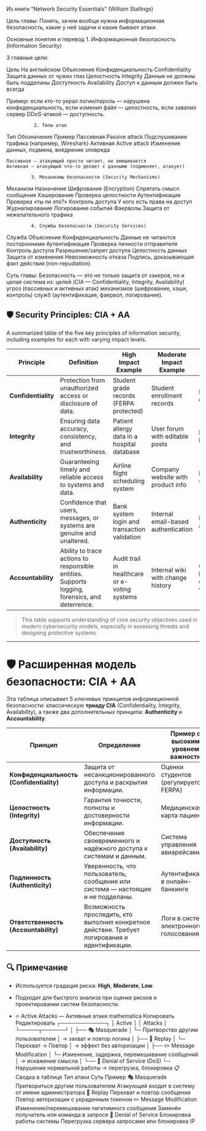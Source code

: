 
Из книги “Network Security Essentials” (William Stallings)

Цель главы:
Понять, зачем вообще нужна информационная безопасность, какие у неё задачи и какие бывают атаки.

Основные понятия и перевод
               1. Информационная безопасность (Information Security)

3 главные цели:

Цель	                 На английском	        Объяснение
Конфиденциальность	   Confidentiality	      Защита данных от чужих глаз
Целостность	           Integrity	Данные      не должны быть подделаны
Доступность	           Availability	        Доступ к данным должен быть всегда

 Пример: 
если кто-то украл логин/пароль — нарушена конфиденциальность,
если изменил файл — целостность,
если завалил сервер DDoS-атакой — доступность.

              2. Типы атак

Тип              	Обозначение	        Пример
Пассивная	        Passive attack	    Подслушивание трафика (например, Wireshark)
Активная	        Active attack	      Изменение данных, подмена, внедрение зловреда

    Пассивная — атакующий просто читает, не вмешивается
    Активная — атакующий что-то делает с данными (подменяет, атакует)

             3. Механизмы безопасности (Security Mechanisms) 

Механизм	         Назначение
Шифрование         (Encryption)	Спрятать смысл сообщения
Хэширование	       Проверка целостности
Аутентификация	   Проверка «ты ли это?»
Контроль доступа	 У кого есть права на доступ
Журналирование	   Логирование событий
Фаерволы	         Защита от нежелательного трафика

             4. Службы безопасности (Security Services)
Служба	                  Объяснение
Конфиденциальность	      Данные не читаются посторонними
Аутентификация	          Проверка личности отправителя
Контроль доступа	        Разрешение/запрет доступа
Целостность данных	      Защита от изменения
Невозможность отказа	    Подпись, доказывающая факт действия (non-repudiation)

   Суть главы:
Безопасность — это не только защита от хакеров, но и целая система из:
целей (CIA — Confidentiality, Integrity, Availability)
угроз (пассивных и активных атак)
механизмов (шифрование, хэши, контроль)
служб (аутентификация, фаервол, логирование).

## 🛡️ Security Principles: CIA + AA

A summarized table of the five key principles of information security, including examples for each with varying impact levels.

| **Principle**       | **Definition**                                                                                 | **High Impact Example**                       | **Moderate Impact Example**         | **Low Impact Example**                   |
| ------------------- | ---------------------------------------------------------------------------------------------- | --------------------------------------------- | ----------------------------------- | ---------------------------------------- |
| **Confidentiality** | Protection from unauthorized access or disclosure of data.                                     | Student grade records (FERPA protected)       | Student enrollment records          | Public faculty directory                 |
| **Integrity**       | Ensuring data accuracy, consistency, and trustworthiness.                                      | Patient allergy data in a hospital database   | User forum with editable posts      | Personal hobby blog                      |
| **Availability**    | Guaranteeing timely and reliable access to systems and data.                                   | Airline flight scheduling system              | Company website with product info   | Personal blog site                       |
| **Authenticity**    | Confidence that users, messages, or systems are genuine and unaltered.                         | Bank system login and transaction validation  | Internal email-based authentication | Login form on a fan forum                |
| **Accountability**  | Ability to trace actions to responsible entities. Supports logging, forensics, and deterrence. | Audit trail in healthcare or e-voting systems | Internal wiki with change history   | Comment logging on entertainment website |

> This table supports understanding of core security objectives used in modern cybersecurity models, especially in assessing threats and designing protective systems.

------------------------------------------------------------------------------------------------------------------------------------------------------------------------------------------------------------------------
# 🛡️ Расширенная модель безопасности: CIA + AA

Эта таблица описывает 5 ключевых принципов информационной безопасности: классическую **триаду CIA** (Confidentiality, Integrity, Availability), а также два дополнительных принципа: **Authenticity** и **Accountability**.

| **Принцип**                            | **Определение**                                                                                                                                        | **Пример с высоким уровнем важности**                                               | **Умеренный уровень**                                          | **Низкий уровень**                              |
|----------------------------------------|--------------------------------------------------------------------------------------------------------------------------------------------------------|-----------------------------------------------------------------|----------------------------------------------------------------|---------------------------------------------------------------|
| **Конфиденциальность (Confidentiality)** | Защита от несанкционированного доступа и раскрытия информации.                                                                                       | Оценки студентов (регулируется FERPA)                                             | Данные о зачислении студентов                                  | Публичные списки на сайте                       |
| **Целостность (Integrity)**            | Гарантия точности, полноты и достоверности информации.                                                                                                 | Медицинская карта пациента                                                         | Форум зарегистрированных пользователей                         | Личный блог                                     |
| **Доступность (Availability)**         | Обеспечение своевременного и надёжного доступа к системам и данным.                                                                                    | Система управления авиарейсами                                                      | Веб-сайт компании                                              | Хобби-сайт                                      |
| **Подлинность (Authenticity)**         | Уверенность, что пользователь, сообщение или система — настоящие и не подделаны.                                                                       | Аутентификация в онлайн-банкинге                                                  | Корпоративная почта                                            | Логин на фан-сайте                              |
| **Ответственность (Accountability)**   | Возможность проследить, кто выполнил конкретное действие. Требует логирования и идентификации.                                                         | Логи в системе электронного голосования                                         | Журнал редактирования в вики                                   | Комментарии на развлекательных сайтах           |
 
## 🔍 Примечание
- Используется градация риска: **High**, **Moderate**, **Low**.
- Подходит для быстрого анализа при оценке рисков и проектировании систем безопасности.

- 🔥 Active Attacks — Активные атаки
mathematica
Копировать
Редактировать
┌────────────┐
│  Active    │
│  Attacks   │
└─────┬──────┘
      │
      ├── 🎭 Masquerade
      │     └─ Притворство другим пользователем
      │        → захват и повтор логина
      │
      ├── 🔁 Replay
      │     └─ Перехват → Повтор
      │        → эффект без авторизации
      │
      ├── ✏️ Message Modification
      │     └─ Изменение, задержка, перемешивание сообщений
      │        → искажение смысла
      │
      └── 🛑 Denial of Service (DoS)
            └─ Нарушение нормальной работы
               → перегрузка, блокировка
📋 Сводка в таблице
Тип атаки	Суть	Пример
🎭 Masquerade	Притвориться другим пользователем	Атакующий входит в систему от имени администратора
🔁 Replay	Перехват и повтор сообщения	Повтор авторизации с украденным токеном
✏️ Message Modification	Изменение/перемешивание легитимного сообщения	Заменён получатель или команда в запросе
🛑 Denial of Service	Блокировка работы системы	Перегрузка сервера запросами или блокировка IP
